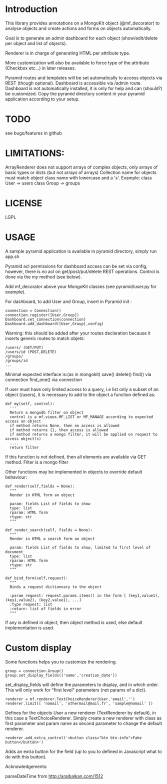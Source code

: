 # Introduction

This library provides annotations on a MongoKit object (@mf_decorator) to analyse objects and create actions and forms on objects automatically.

Goal is to generate an admin dashboard for each object (show/edit/delete per object and list of objects).

Renderer is in charge of generating HTML per attribute type.

More customization will also be available to force type of the attribute (Checkbox etc...) in later releases.

Pyramid routes and templates will be set automatically to access objects via REST (though optional). Dashboard is accessible via /admin route.
Dashboard is not automatically installed, it is only for help and can (should?) be customized.
Copy the pyramid directory content in your pyramid application according to your setup.

# TODO

  see bugs/features in github

# LIMITATIONS:

ArrayRenderer does not support arrays of complex objects, only arrays of basic types or dicts (but not arrays of arrays)
Collection name for objects must match object class name with lowercase and a 's'. Example:
class User -> users
class Group -> groups

# LICENSE

LGPL

# USAGE

A sample pyramid application is available in pyramid directory, simply run app.sh

Pyramid acl permissions for dashboard access can be set via config, however, there is no acl on get/post/put/delete REST operations. Control is done via the *my*  method (see below).

Add mf_decorator above your MongoKit classes (see pyramid/user.py for example).

For dashboard, to add User and Group, insert in Pyramid init :

    connection = Connection()
    connection.register([User,Group])
    Dashboard.set_connection(connection)
    Dashboard.add_dashboard([User,Group],config)

Warning: this should be added after your routes declaration because it inserts generic routes to match objets:

    /users/ (GET/PUT)
    /users/id (POST,DELETE)
    /groups/
    /groups/id
    ...

Minimal expected interface is:(as in mongokit)
save()
delete()
find() via connection
find_one() via connection

If user must have only limited access to a query, i.e list only a subset of an object (/users), it is necessary to add to the object a function defined as:

    def my(self, control):
      '''
      Return a mongodb filter on object
      control is a mf.views.MF_LIST or MF_MANAGE according to expected access on object
      if method returns None, then no access is allowed
      if method returns {}, then access is allowed
      if method returns a mongo filter, it will be applied on request to access object(s)
      ....
      return filter

If this function is not defined, then all elements are available via GET method.
Filter is a mongo filter


Other functions may be implemented in objects to override default behaviour:

    def render(self,fields = None):
      """
      Render in HTML form an object

      param: fields List of fields to show
      type: list
      rparam: HTML form
      rtype: str
      """

    def render_search(self, fields = None):
      """
      Render in HTML a search form an object

      param: fields List of fields to show, limited to first level of document
      type: list
      rparam: HTML form
      rtype: str
      """

    def bind_form(self,request):
      """
      Binds a request dictionnary to the object

      :param request: request.params.items() in the form [ (key1,value1), (key1,value2), (key2,value1), ...]
      :type request: list
      :return: list of fields in error
      """

If any is defined in object, then object method is used, else default implementation is used.

# Custom display

Some functions helps you to customize the rendering.

    group = connection.Group()
    group.set_display_fields(['name','creation_date'])

set_display_fields will define the parameters to display, and in which order. This will only work for "first level" parameters (not params of a dict).

    renderer = mf.renderer.TextChoiceRenderer(User,'email','')
    renderer.limit([ 'nomail', 'othermail@mail.fr', 'sample@nomail' ])

Defines for the objects User a new renderer (TextRenderer by default), in this case a TextChoiceRenderer.
Simply create a new renderer with class as first parameter and param name as second parameter to change the default renderer.


    renderer.add_extra_control('<button class="btn btn-info">Fake button</button>')

Adds an extra button for the field (up to you to defined in Javascript what to do with this button).



Acknowledgements:

parseDateTime from http://aralbalkan.com/1512
